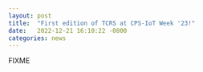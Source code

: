```yaml
---
layout: post
title:  "First edition of TCRS at CPS-IoT Week '23!"
date:   2022-12-21 16:10:22 -0800
categories: news
---
```

FIXME